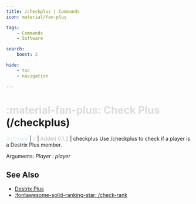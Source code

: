 ```yaml
---
title: /checkplus | Commands
icon: material/fan-plus

tags:
    - Commands
    - Software

search:
    boost: 2

hide:
    - toc
    - navigation

---
```

# <p style="color: rgb(220,220,220); display: inline;">:material-fan-plus: Check Plus</p> (/checkplus)
<div style="display:inline;">
<p style="color: #C6EDFB; display: inline;">Software</p> | <p style="color: rgb(220,220,220); display: inline;">0</p> | <p style="color: rgb(180,180,180); display: inline;"> Added 0.1.2</p> | checkplus
</div>
Use /checkplus to check if a player is a Destrix Plus member.

Arguments: _Player : player_

## See Also
* [Destrix Plus](/404.html)
* [:fontawesome-solid-ranking-star: /check-rank](/Commands/specifics/checkrank/)